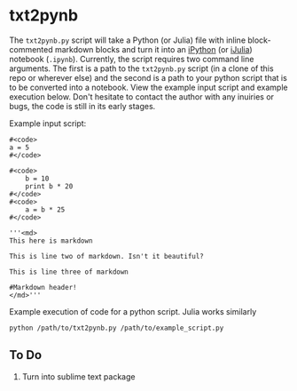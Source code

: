 # txt2pynb

The `txt2pynb.py` script will take a Python (or Julia) file with inline block-commented markdown blocks and turn it into an [iPython](http://ipython.org/notebook.html) (or [iJulia](https://github.com/JuliaLang/IJulia.jl)) notebook (`.ipynb`). Currently, the script requires two command line arguments. The first is a path to the `txt2pynb.py` script (in a clone of this repo or wherever else) and the second is a path to your python script that is to be converted into a notebook. View the example input script and example execution below. Don't hesitate to contact the author with any inuiries or bugs, the code is still in its early stages.

Example input script:
```
#<code>
a = 5
#</code>

#<code>
	b = 10
	print b * 20
#</code>
#<code>
	a = b * 25
#</code>

'''<md>
This here is markdown

This is line two of markdown. Isn't it beautiful?

This is line three of markdown

#Markdown header! 
</md>'''
```

Example execution of code for a python script. Julia works similarly

`python /path/to/txt2pynb.py /path/to/example_script.py`


To Do
-----
1. Turn into sublime text package
